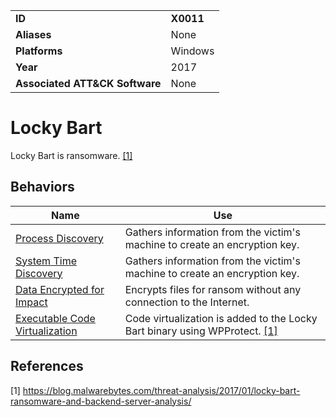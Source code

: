 |||
|---|---|
|**ID**|**X0011**|
|**Aliases**|None|
|**Platforms**|Windows|
|**Year**|2017|
|**Associated ATT&CK Software**|None|


Locky Bart
==========
Locky Bart is ransomware.  [[1]](#1)

Behaviors
---------
|Name|Use|
|---|---|
|[Process Discovery](https://attack.mitre.org/techniques/T1057/)|Gathers information from the victim's machine to create an encryption key.|
|[System Time Discovery](https://attack.mitre.org/techniques/T1124/)|Gathers information from the victim's machine to create an encryption key.|
|[Data Encrypted for Impact](../impact/encrypt-impact.md)|Encrypts files for ransom without any connection to the Internet.|
|[Executable Code Virtualization](../anti-static-analysis/exe-code-virtualize.md)|Code virtualization is added to the Locky Bart binary using WPProtect. [[1]](#1)|

References
----------
<a name="1">[1]</a> https://blog.malwarebytes.com/threat-analysis/2017/01/locky-bart-ransomware-and-backend-server-analysis/

